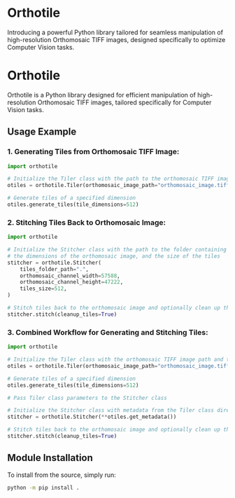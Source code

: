 # Orthotile
Introducing a powerful Python library tailored for seamless manipulation of high-resolution Orthomosaic TIFF images, designed specifically to optimize Computer Vision tasks.

# Orthotile

Orthotile is a Python library designed for efficient manipulation of high-resolution Orthomosaic TIFF images, tailored specifically for Computer Vision tasks.

## Usage Example

### 1. Generating Tiles from Orthomosaic TIFF Image:

```python
import orthotile

# Initialize the Tiler class with the path to the orthomosaic TIFF image and the output folder path
otiles = orthotile.Tiler(orthomosaic_image_path="orthomosaic_image.tiff", output_folderpath=".")

# Generate tiles of a specified dimension
otiles.generate_tiles(tile_dimensions=512)
```

### 2. Stitching Tiles Back to Orthomosaic Image:

```python
import orthotile

# Initialize the Stitcher class with the path to the folder containing tiles,
# the dimensions of the orthomosaic image, and the size of the tiles
stitcher = orthotile.Stitcher(
    tiles_folder_path=".",
    orthomosaic_channel_width=57588,
    orthomosaic_channel_height=47222,
    tiles_size=512,
)

# Stitch tiles back to the orthomosaic image and optionally clean up the tiles
stitcher.stitch(cleanup_tiles=True)
```

### 3. Combined Workflow for Generating and Stitching Tiles:

```python
import orthotile

# Initialize the Tiler class with the orthomosaic TIFF image path and the output folder path
otiles = orthotile.Tiler(orthomosaic_image_path="orthomosaic_image.tiff", output_folderpath=".")

# Generate tiles of a specified dimension
otiles.generate_tiles(tile_dimensions=512)

# Pass Tiler class parameters to the Stitcher class

# Initialize the Stitcher class with metadata from the Tiler class directly
stitcher = orthotile.Stitcher(**otiles.get_metadata())

# Stitch tiles back to the orthomosaic image and optionally clean up the tiles
stitcher.stitch(cleanup_tiles=True)
```

## Module Installation

To install from the source, simply run:

```sh
python -m pip install .
```
```
